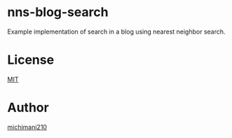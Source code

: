 nns-blog-search
===

Example implementation of search in a blog using nearest neighbor search.

# License

[MIT](https://github.com/michimani/nns-blog-search/blob/main/LICENSE)

# Author

[michimani210](https://twitter.com/michimani210)